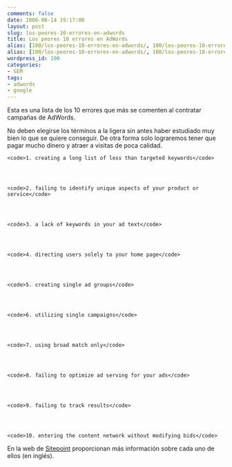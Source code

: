 ```yaml
---
comments: false
date: 2006-06-14 19:17:00
layout: post
slug: los-peores-10-errores-en-adwords
title: Los peores 10 errores en AdWords
alias: [100/los-peores-10-errores-en-adwords/, 100/los-peores-10-errores-en-adwords]
alias: [100/los-peores-10-errores-en-adwords/, 100/los-peores-10-errores-en-adwords]
wordpress_id: 100
categories:
- SEM
tags:
- adwords
- google
---
```


Esta es una lista de los 10 errores que más se comenten al contratar campañas de AdWords.

No deben elegirse los términos a la ligera sin antes haber estudiado muy bien lo que se quiere conseguir. De otra forma solo lograremos tener que pagar mucho dinero y atraer a visitas de poca calidad.

    
    <code>1. creating a long list of less than targeted keywords</code>



    
    <code>2. failing to identify unique aspects of your product or service</code>



    
    <code>3. a lack of keywords in your ad text</code>



    
    <code>4. directing users solely to your home page</code>



    
    <code>5. creating single ad groups</code>



    
    <code>6. utilizing single campaigns</code>



    
    <code>7. using broad match only</code>



    
    <code>8. failing to optimize ad serving for your ads</code>



    
    <code>9. failing to track results</code>



    
    <code>10. entering the content network without modifying bids</code>


En la web de [Sitepoint](http://www.sitepoint.com/article/worst-adwords-campaign-mistakes) proporcionan más información sobre cada uno de ellos (en inglés).
